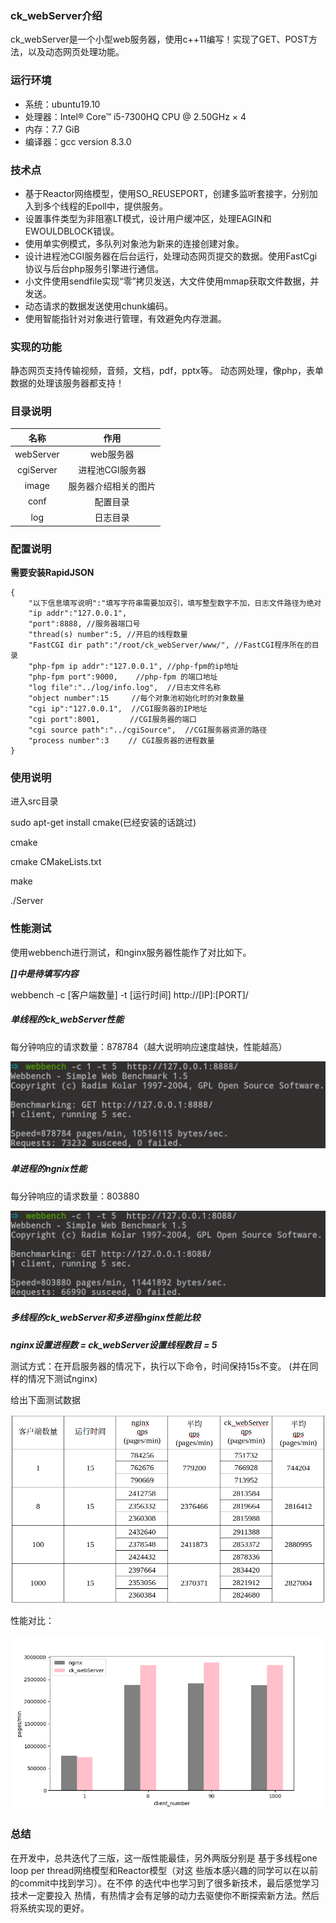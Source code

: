 ### ck_webServer介绍

ck_webServer是一个小型web服务器，使用c++11编写！实现了GET、POST方法，以及动态网页处理功能。

### 运行环境

- 系统：ubuntu19.10
- 处理器：Intel® Core™ i5-7300HQ CPU @ 2.50GHz × 4
- 内存：7.7 GiB
- 编译器：gcc version 8.3.0

### 技术点

- 基于Reactor网络模型，使用SO_REUSEPORT，创建多监听套接字，分别加入到多个线程的Epoll中，提供服务。
- 设置事件类型为非阻塞LT模式，设计用户缓冲区，处理EAGIN和EWOULDBLOCK错误。
- 使用单实例模式，多队列对象池为新来的连接创建对象。
- 设计进程池CGI服务器在后台运行，处理动态网页提交的数据。使用FastCgi协议与后台php服务引擎进行通信。
- 小文件使用sendfile实现“零”拷贝发送，大文件使用mmap获取文件数据，并发送。
- 动态请求的数据发送使用chunk编码。
- 使用智能指针对对象进行管理，有效避免内存泄漏。

### 实现的功能

静态网页支持传输视频，音频，文档，pdf，pptx等。
动态网处理，像php，表单数据的处理该服务器都支持！

### 目录说明

|名称|作用|
|:---:|:---:|
|webServer|web服务器|
|cgiServer|进程池CGI服务器|
|image|服务器介绍相关的图片|
|conf|配置目录|
|log|日志目录|

### 配置说明

**需要安装RapidJSON**

```
{
    "以下信息填写说明":"填写字符串需要加双引，填写整型数字不加，日志文件路径为绝对
    "ip addr":"127.0.0.1",
    "port":8888, //服务器端口号
    "thread(s) number":5, //开启的线程数量
    "FastCGI dir path":"/root/ck_webServer/www/", //FastCGI程序所在的目录
    "php-fpm ip addr":"127.0.0.1", //php-fpm的ip地址
    "php-fpm port":9000,    //php-fpm 的端口地址
    "log file":"../log/info.log",  //日志文件名称
    "object number":15     //每个对象池初始化时的对象数量
    "cgi ip":"127.0.0.1",  //CGI服务器的IP地址
    "cgi port":8001, 　    //CGI服务器的端口
    "cgi source path":"../cgiSource",  //CGI服务器资源的路径
    "process number":3　　 // CGI服务器的进程数量
}
```

### 使用说明

进入src目录

sudo apt-get install cmake(已经安装的话跳过)

cmake

cmake CMakeLists.txt

make

./Server

### 性能测试

使用webbench进行测试，和nginx服务器性能作了对比如下。

***[]中是待填写内容***

webbench -c [客户端数量] -t [运行时间] http://[IP]:[PORT]/


##### 单线程的ck\_webServer性能

每分钟响应的请求数量：878784（越大说明响应速度越快，性能越高）

![a](image/dan_xian_cheng_ck.png)

##### 单进程的ngnix性能

每分钟响应的请求数量：803880 

![a](image/dan_xian_cheng_nginx.png)


##### 多线程的ck_webServer和多进程nginx性能比较

***nginx设置进程数 = ck_webServer设置线程数目 = 5***

测试方式：在开启服务器的情况下，执行以下命令，时间保持15s不变。
(并在同样的情况下测试nginx)

给出下面测试数据


![jj](image/ck.png)


性能对比：

![kk](image/xing_neng.png)

### 总结

在开发中，总共迭代了三版，这一版性能最佳，另外两版分别是
基于多线程one loop per thread网络模型和Reactor模型（对这
些版本感兴趣的同学可以在以前的commit中找到学习）。在不停
的迭代中也学习到了很多新技术，最后感觉学习技术一定要投入
热情，有热情才会有足够的动力去驱使你不断探索新方法。然后
将系统实现的更好。

